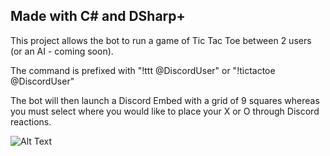 ## Made with C# and DSharp+
This project allows the bot to run a game of Tic Tac Toe between 2 users (or an AI - coming soon).

The command is prefixed with "!ttt @DiscordUser" or "!tictactoe @DiscordUser"

The bot will then launch a Discord Embed with a grid of 9 squares whereas you must select where you would like to place your X or O through Discord reactions.


![Alt Text](https://i.gyazo.com/50640868d0cf16889ed0c2853c2bbbcd.gif)

